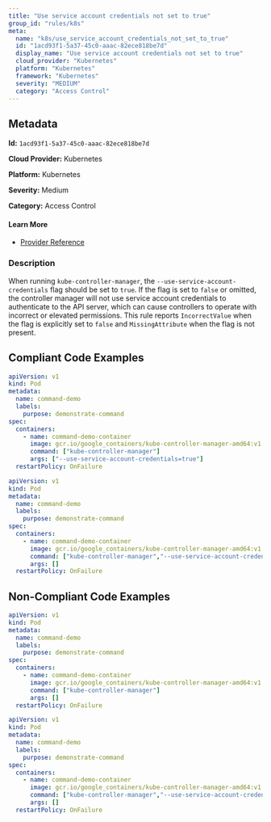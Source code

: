 ```yaml
---
title: "Use service account credentials not set to true"
group_id: "rules/k8s"
meta:
  name: "k8s/use_service_account_credentials_not_set_to_true"
  id: "1acd93f1-5a37-45c0-aaac-82ece818be7d"
  display_name: "Use service account credentials not set to true"
  cloud_provider: "Kubernetes"
  platform: "Kubernetes"
  framework: "Kubernetes"
  severity: "MEDIUM"
  category: "Access Control"
---
```

## Metadata

**Id:** `1acd93f1-5a37-45c0-aaac-82ece818be7d`

**Cloud Provider:** Kubernetes

**Platform:** Kubernetes

**Severity:** Medium

**Category:** Access Control

#### Learn More

 - [Provider Reference](https://kubernetes.io/docs/reference/command-line-tools-reference/kube-controller-manager/)

### Description

 When running `kube-controller-manager`, the `--use-service-account-credentials` flag should be set to `true`. If the flag is set to `false` or omitted, the controller manager will not use service account credentials to authenticate to the API server, which can cause controllers to operate with incorrect or elevated permissions. This rule reports `IncorrectValue` when the flag is explicitly set to `false` and `MissingAttribute` when the flag is not present.


## Compliant Code Examples
```yaml
apiVersion: v1
kind: Pod
metadata:
  name: command-demo
  labels:
    purpose: demonstrate-command
spec:
  containers:
    - name: command-demo-container
      image: gcr.io/google_containers/kube-controller-manager-amd64:v1.6.0
      command: ["kube-controller-manager"]
      args: ["--use-service-account-credentials=true"]
  restartPolicy: OnFailure

```

```yaml
apiVersion: v1
kind: Pod
metadata:
  name: command-demo
  labels:
    purpose: demonstrate-command
spec:
  containers:
    - name: command-demo-container
      image: gcr.io/google_containers/kube-controller-manager-amd64:v1.6.0
      command: ["kube-controller-manager","--use-service-account-credentials=true"]
      args: []
  restartPolicy: OnFailure

```
## Non-Compliant Code Examples
```yaml
apiVersion: v1
kind: Pod
metadata:
  name: command-demo
  labels:
    purpose: demonstrate-command
spec:
  containers:
    - name: command-demo-container
      image: gcr.io/google_containers/kube-controller-manager-amd64:v1.6.0
      command: ["kube-controller-manager"]
      args: []
  restartPolicy: OnFailure

```

```yaml
apiVersion: v1
kind: Pod
metadata:
  name: command-demo
  labels:
    purpose: demonstrate-command
spec:
  containers:
    - name: command-demo-container
      image: gcr.io/google_containers/kube-controller-manager-amd64:v1.6.0
      command: ["kube-controller-manager","--use-service-account-credentials=false"]
      args: []
  restartPolicy: OnFailure

```